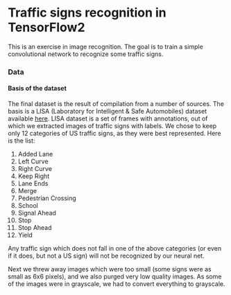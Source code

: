 # Traffic signs recognition in TensorFlow2

This is an exercise in image recognition. The goal is to train a simple convolutional network to recognize some traffic signs.

### Data

#### Basis of the dataset

The final dataset is the result of compilation from a number of sources. The basis is a LISA (Laboratory for Intelligent & Safe Automobiles) dataset available [here](http://cvrr.ucsd.edu/LISA/lisa-traffic-sign-dataset.html). LISA dataset is a set of frames with annotations, out of which we extracted images of traffic signs with labels. We chose to keep only 12 categories of US traffic signs, as they were best represented. Here is the list:

1. Added Lane
2. Left Curve
3. Right Curve
4. Keep Right
5. Lane Ends
6. Merge
7. Pedestrian Crossing
8. School
9. Signal Ahead
10. Stop
11. Stop Ahead
12. Yield

Any traffic sign which does not fall in one of the above categories (or even if it does, but not a US sign) will not be recognized by our neural net.

Next we threw away images which were too small (some signs were as small as 6x6 pixels), and we also purged very low quality images. As some of the images were in grayscale, we had to convert everything to grayscale.
